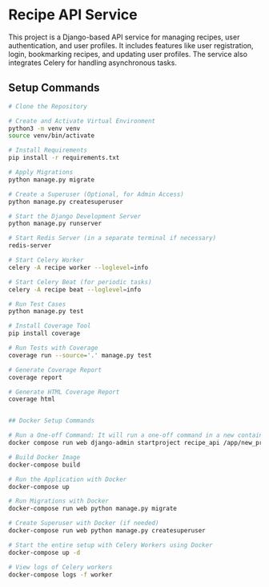 # Recipe API Service

This project is a Django-based API service for managing recipes, user authentication, and user profiles. It includes features like user registration, login, bookmarking recipes, and updating user profiles. The service also integrates Celery for handling asynchronous tasks.

## Setup Commands

```bash
# Clone the Repository

# Create and Activate Virtual Environment
python3 -m venv venv
source venv/bin/activate

# Install Requirements
pip install -r requirements.txt

# Apply Migrations
python manage.py migrate

# Create a Superuser (Optional, for Admin Access)
python manage.py createsuperuser

# Start the Django Development Server
python manage.py runserver

# Start Redis Server (in a separate terminal if necessary)
redis-server

# Start Celery Worker
celery -A recipe worker --loglevel=info

# Start Celery Beat (for periodic tasks)
celery -A recipe beat --loglevel=info

# Run Test Cases
python manage.py test

# Install Coverage Tool
pip install coverage

# Run Tests with Coverage
coverage run --source='.' manage.py test

# Generate Coverage Report
coverage report

# Generate HTML Coverage Report
coverage html


## Docker Setup Commands

# Run a One-off Command: It will run a one-off command in a new container based on the web service defined in your docker-compose.yml file.
docker compose run web django-admin startproject recipe_api /app/new_project

# Build Docker Image
docker-compose build

# Run the Application with Docker
docker-compose up

# Run Migrations with Docker
docker-compose run web python manage.py migrate

# Create Superuser with Docker (if needed)
docker-compose run web python manage.py createsuperuser

# Start the entire setup with Celery Workers using Docker
docker-compose up -d

# View logs of Celery workers
docker-compose logs -f worker

